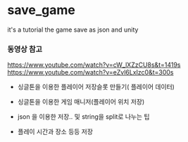 # save_game
it's a tutorial the game save as json and unity

### 동영상 참고 
https://www.youtube.com/watch?v=cW_lXZzCU8s&t=1419s 
https://www.youtube.com/watch?v=eZvl6LxIzc0&t=300s 
- 싱글톤을 이용한 플레이어 저장슬롯 만들기( 플레이어 데이터)
- 싱글톤을 이용한 게임 매니저(플레이어 위치 저장)

- json 을 이용한 저장.. 및 string을 split로 나누는 팁
- 플레이 시간과 장소 등등 저장
